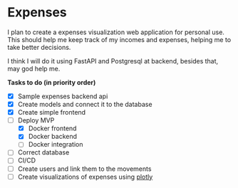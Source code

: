 # Expenses

I plan to create a expenses visualization web application for personal use.
This should help me keep track of my incomes and expenses, helping me to take better
decisions.
  
  
I think I will do it using FastAPI and Postgresql at backend, besides that,
may god help me.



**Tasks to do (in priority order)**
- [X] Sample expenses backend api
- [X] Create models and connect it to the database
- [X] Create simple frontend
- [ ] Deploy MVP
    - [X] Docker frontend
    - [X] Docker backend
    - [ ] Docker integration
- [ ] Correct database 
- [ ] CI/CD
- [ ] Create users and link them to the movements
- [ ] Create visualizations of expenses using [plotly](https://plotly.com/)
